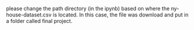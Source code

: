 please change the path directory (in the ipynb) based on where the ny-house-dataset.csv is located. In this case, the file was download and put in a folder called final project.
